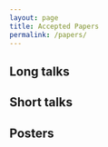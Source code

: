 ```yaml
---
layout: page
title: Accepted Papers
permalink: /papers/
---
```



## Long talks


## Short talks 


## Posters


